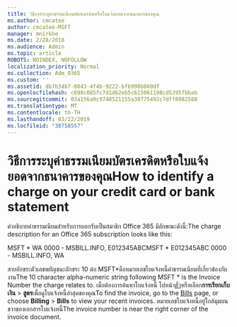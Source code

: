 ```yaml
---
title: วิธีการระบุค่าธรรมเนียมบัตรเครดิตหรือใบแจ้งยอดจากธนาคารของคุณ
ms.author: cmcatee
author: cmcatee-MSFT
manager: mnirkhe
ms.date: 2/28/2018
ms.audience: Admin
ms.topic: article
ROBOTS: NOINDEX, NOFOLLOW
localization_priority: Normal
ms.collection: Adm_O365
ms.custom: ''
ms.assetid: db7b34b7-0843-4f4b-9222-bfb998b860df
ms.openlocfilehash: c698c085fc7d1d62eb5c615061198cd5395fbbab
ms.sourcegitcommit: 03a156a9c9740521155a30775492c7dff0982588
ms.translationtype: MT
ms.contentlocale: th-TH
ms.lasthandoff: 03/22/2019
ms.locfileid: "30758557"
---
```

# <a name="how-to-identify-a-charge-on-your-credit-card-or-bank-statement"></a><span data-ttu-id="469fd-102">วิธีการระบุค่าธรรมเนียมบัตรเครดิตหรือใบแจ้งยอดจากธนาคารของคุณ</span><span class="sxs-lookup"><span data-stu-id="469fd-102">How to identify a charge on your credit card or bank statement</span></span>

<span data-ttu-id="469fd-103">คำอธิบายค่าธรรมเนียมสำหรับการบอกรับเป็นสมาชิก Office 365 มีลักษณะดังนี้:</span><span class="sxs-lookup"><span data-stu-id="469fd-103">The charge description for an Office 365 subscription looks like this:</span></span>
  
<span data-ttu-id="469fd-104">MSFT \* WA 0000 - MSBILL.INFO, E012345ABC</span><span class="sxs-lookup"><span data-stu-id="469fd-104">MSFT \* E012345ABC 0000 - MSBILL.INFO, WA</span></span>
  
<span data-ttu-id="469fd-105">สายอักขระตัวเลขพยัญชนะอักขระ 10 ต่อ MSFT\*คือหมายเลขใบแจ้งหนี้ค่าธรรมเนียมที่เกี่ยวข้องกับงาน</span><span class="sxs-lookup"><span data-stu-id="469fd-105">The 10 character alpha-numeric string following MSFT \* is the Invoice Number the charge relates to.</span></span> <span data-ttu-id="469fd-106">เมื่อต้องการค้นหาใบแจ้งหนี้ ไปหน้า[ตั๋ว](https://go.microsoft.com/fwlink/p/?linkid=848039)หรือเลือก**การเรียกเก็บเงิน** \> **สูตร**เพื่อดูใบแจ้งหนี้ล่าสุดของคุณ</span><span class="sxs-lookup"><span data-stu-id="469fd-106">To find the invoice, go to the [Bills](https://go.microsoft.com/fwlink/p/?linkid=848039) page, or choose **Billing** \> **Bills** to view your recent invoices.</span></span> <span data-ttu-id="469fd-107">หมายเลขใบแจ้งหนี้อยู่ใกล้มุมบนขวาของเอกสารใบแจ้งหนี้</span><span class="sxs-lookup"><span data-stu-id="469fd-107">The invoice number is near the right corner of the invoice document.</span></span> 
  

